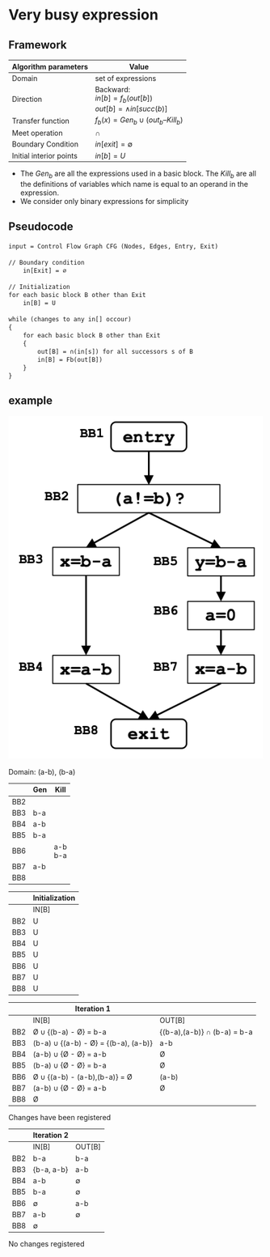 # Very busy expression

## Framework

| Algorithm parameters | Value |
| --- | --- |
| Domain | set of expressions |
| Direction |Backward: <br> $in[b] = f_b(out[b])$ <br> $out[b] = \wedge in[succ(b)]$|
| Transfer function |$f_b(x) = Gen_b \cup (out_b – Kill_b)$ <br> |
| Meet operation |$\cap$|
| Boundary Condition |$in[exit] = \emptyset$|
| Initial interior points |$in[b] = U$|

- The $Gen_b$ are all the expressions used in a basic block. The $Kill_b$ are all the definitions of variables which name is equal to an operand in the expression.
- We consider only binary expressions for simplicity

## Pseudocode

```
input = Control Flow Graph CFG (Nodes, Edges, Entry, Exit)

// Boundary condition
    in[Exit] = ∅

// Initialization
for each basic block B other than Exit
    in[B] = U

while (changes to any in[] occour)
{
    for each basic block B other than Exit
    {
        out[B] = ∩(in[s]) for all successors s of B
        in[B] = Fb(out[B])
    }
}
```

## example

![image](/imgs/Screenshot%202024-04-25%20alle%2016.28.40.png)

Domain: (a-b), (b-a)

||Gen|Kill|
|---|---|---|
|BB2|||
|BB3|b-a||
|BB4|a-b||
|BB5|b-a||
|BB6||a-b <br> b-a|
|BB7|a-b||
|BB8|||

|| Initialization|
|---|---|
||IN[B]|
|BB2|U|
|BB3|U|
|BB4|U|
|BB5|U|
|BB6|U|
|BB7|U|
|BB8|U|

|| Iteration 1||
|---|---|---|
||IN[B]|OUT[B]|
|BB2|Ø $\cup$ {(b-a) - Ø} = b-a| {(b-a),(a-b)} ∩ (b-a) = b-a|
|BB3|(b-a) $\cup$ {(a-b) - Ø} = {(b-a), (a-b)}|a-b|
|BB4|(a-b) $\cup$ {Ø - Ø} = a-b |Ø|
|BB5|(b-a) $\cup$ {Ø - Ø} = b-a|Ø|
|BB6| Ø $\cup$ {(a-b) - (a-b),(b-a)} = Ø |(a-b)|
|BB7|(a-b) $\cup$ {Ø - Ø} = a-b|Ø|
|BB8| Ø||

Changes have been registered

|| Iteration 2||
|---|---|---|
||IN[B]|OUT[B]|
|BB2|b-a|b-a|
|BB3|{b-a, a-b}|a-b|
|BB4|a-b |$\emptyset$|
|BB5|b-a|$\emptyset$|
|BB6|$\emptyset$ |a-b|
|BB7|a-b|$\emptyset$|
|BB8| $\emptyset$||

No changes registered